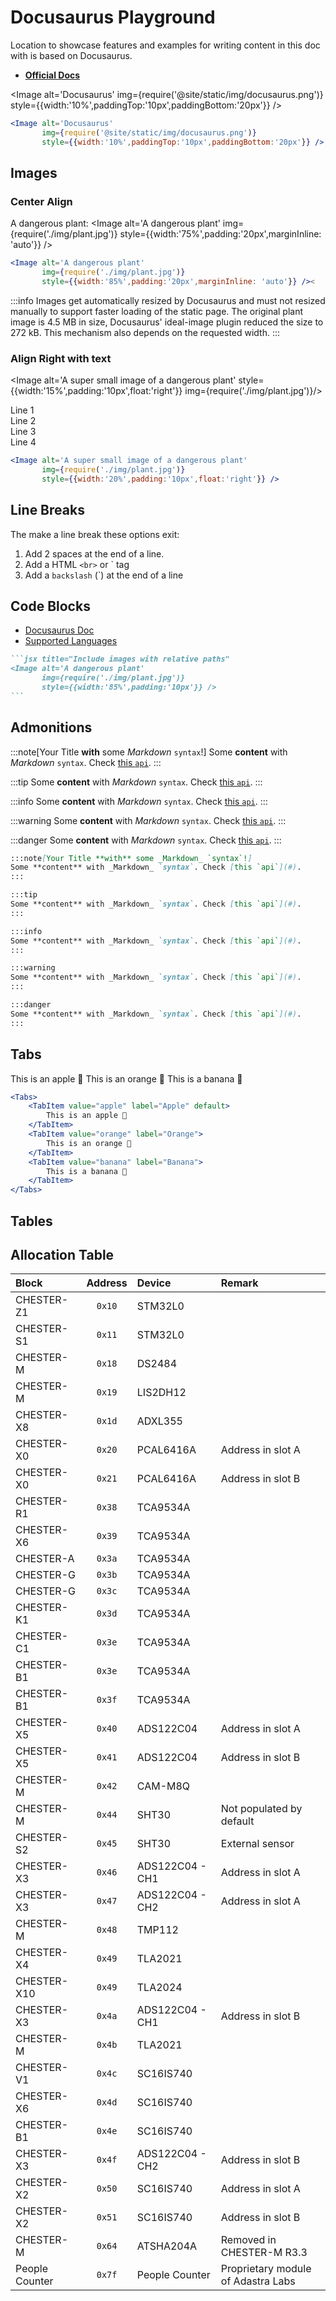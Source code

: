 # Docusaurus Playground

Location to showcase features and examples for writing content in this doc with is based on Docusaurus.

* [**Official Docs**](https://docusaurus.io/docs)

<Image alt='Docusaurus'
img={require('@site/static/img/docusaurus.png')}
style={{width:'10%',paddingTop:'10px',paddingBottom:'20px'}} />

```jsx title="Include images with absolute paths and CamelCase css styles"
<Image alt='Docusaurus' 
       img={require('@site/static/img/docusaurus.png')} 
       style={{width:'10%',paddingTop:'10px',paddingBottom:'20px'}} />
```
## Images

### Center Align

A dangerous plant:
<Image alt='A dangerous plant'
img={require('./img/plant.jpg')}
style={{width:'75%',padding:'20px',marginInline: 'auto'}} />

```jsx title="Include centered images with relative paths"
<Image alt='A dangerous plant' 
       img={require('./img/plant.jpg')} 
       style={{width:'85%',padding:'20px',marginInline: 'auto'}} /><
```

:::info
Images get automatically resized by Docusaurus and must not resized manually to support faster loading of the static
page. The original plant image is 4.5 MB in size, Docusaurus' ideal-image plugin reduced the size to 272 kB. This
mechanism also depends on the requested width.
:::

### Align Right with text

<Image alt='A super small image of a dangerous plant'
style={{width:'15%',padding:'10px',float:'right'}}
img={require('./img/plant.jpg')}/>

Line 1  
Line 2  
Line 3  
Line 4

```jsx title="small image on the right"
<Image alt='A super small image of a dangerous plant'
       img={require('./img/plant.jpg')}
       style={{width:'20%',padding:'10px',float:'right'}} />
```

## Line Breaks

The make a line break these options exit:

1. Add 2 spaces at the end of a line.
2. Add a HTML `<br>` or ` tag
3. Add a `backslash`  (`\) at the end of a line

## Code Blocks
* [Docusaurus Doc](https://docusaurus.io/docs/markdown-features/code-blocks)
* [Supported Languages](https://github.com/FormidableLabs/prism-react-renderer/blob/master/packages/generate-prism-languages/index.ts#L9-L23)

````md title="Code block for plant image"
```jsx title="Include images with relative paths"
<Image alt='A dangerous plant' 
       img={require('./img/plant.jpg')} 
       style={{width:'85%',padding:'10px'}} /> 
```
````

## Admonitions

:::note[Your Title **with** some _Markdown_ `syntax`!]
Some **content** with _Markdown_ `syntax`. Check [this `api`](#).
:::

:::tip
Some **content** with _Markdown_ `syntax`. Check [this `api`](#).
:::

:::info
Some **content** with _Markdown_ `syntax`. Check [this `api`](#).
:::

:::warning
Some **content** with _Markdown_ `syntax`. Check [this `api`](#).
:::

:::danger
Some **content** with _Markdown_ `syntax`. Check [this `api`](#).
:::

```markdown title="Admonitions"
:::note[Your Title **with** some _Markdown_ `syntax`!]
Some **content** with _Markdown_ `syntax`. Check [this `api`](#).
:::

:::tip
Some **content** with _Markdown_ `syntax`. Check [this `api`](#).
:::

:::info
Some **content** with _Markdown_ `syntax`. Check [this `api`](#).
:::

:::warning
Some **content** with _Markdown_ `syntax`. Check [this `api`](#).
:::

:::danger
Some **content** with _Markdown_ `syntax`. Check [this `api`](#).
:::
```

## Tabs
<Tabs>
    <TabItem value="apple" label="Apple" default>
        This is an apple 🍎
    </TabItem>
    <TabItem value="orange" label="Orange">
        This is an orange 🍊
    </TabItem>
    <TabItem value="banana" label="Banana">
        This is a banana 🍌
    </TabItem>
</Tabs>

```jsx title="Tabs"
<Tabs>
    <TabItem value="apple" label="Apple" default>
        This is an apple 🍎
    </TabItem>
    <TabItem value="orange" label="Orange">
        This is an orange 🍊
    </TabItem>
    <TabItem value="banana" label="Banana">
        This is a banana 🍌
    </TabItem>
</Tabs>
```
## Tables

## Allocation Table

| Block          | Address | Device          | Remark                             |
| :------------- | :-----: | :-------------- | :--------------------------------- |
| CHESTER-Z1     | `0x10`  | STM32L0         |                                    |
| CHESTER-S1     | `0x11`  | STM32L0         |                                    |
| CHESTER-M      | `0x18`  | DS2484          |                                    |
| CHESTER-M      | `0x19`  | LIS2DH12        |                                    |
| CHESTER-X8     | `0x1d`  | ADXL355         |                                    |
| CHESTER-X0     | `0x20`  | PCAL6416A       | Address in slot A                  |
| CHESTER-X0     | `0x21`  | PCAL6416A       | Address in slot B                  |
| CHESTER-R1     | `0x38`  | TCA9534A        |                                    |
| CHESTER-X6     | `0x39`  | TCA9534A        |                                    |
| CHESTER-A      | `0x3a`  | TCA9534A        |                                    |
| CHESTER-G      | `0x3b`  | TCA9534A        |                                    |
| CHESTER-G      | `0x3c`  | TCA9534A        |                                    |
| CHESTER-K1     | `0x3d`  | TCA9534A        |                                    |
| CHESTER-C1     | `0x3e`  | TCA9534A        |                                    |
| CHESTER-B1     | `0x3e`  | TCA9534A        |                                    |
| CHESTER-B1     | `0x3f`  | TCA9534A        |                                    |
| CHESTER-X5     | `0x40`  | ADS122C04       | Address in slot A                  |
| CHESTER-X5     | `0x41`  | ADS122C04       | Address in slot B                  |
| CHESTER-M      | `0x42`  | CAM-M8Q         |                                    |
| CHESTER-M      | `0x44`  | SHT30           | Not populated by default           |
| CHESTER-S2     | `0x45`  | SHT30           | External sensor                    |
| CHESTER-X3     | `0x46`  | ADS122C04 - CH1 | Address in slot A                  |
| CHESTER-X3     | `0x47`  | ADS122C04 - CH2 | Address in slot A                  |
| CHESTER-M      | `0x48`  | TMP112          |                                    |
| CHESTER-X4     | `0x49`  | TLA2021         |                                    |
| CHESTER-X10    | `0x49`  | TLA2024         |                                    |
| CHESTER-X3     | `0x4a`  | ADS122C04 - CH1 | Address in slot B                  |
| CHESTER-M      | `0x4b`  | TLA2021         |                                    |
| CHESTER-V1     | `0x4c`  | SC16IS740       |                                    |
| CHESTER-X6     | `0x4d`  | SC16IS740       |                                    |
| CHESTER-B1     | `0x4e`  | SC16IS740       |                                    |
| CHESTER-X3     | `0x4f`  | ADS122C04 - CH2 | Address in slot B                  |
| CHESTER-X2     | `0x50`  | SC16IS740       | Address in slot A                  |
| CHESTER-X2     | `0x51`  | SC16IS740       | Address in slot B                  |
| CHESTER-M      | `0x64`  | ATSHA204A       | Removed in CHESTER-M R3.3          |
| People Counter | `0x7f`  | People Counter  | Proprietary module of Adastra Labs |


